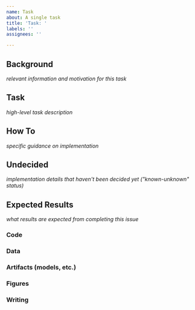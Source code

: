 ```yaml
---
name: Task
about: A single task
title: 'Task: '
labels: ''
assignees: ''

---
```


## Background
*relevant information and motivation for this task*


## Task
*high-level task description*

## How To
*specific guidance on implementation*

## Undecided
*implementation details that haven't been decided yet ("known-unknown" status)*

## Expected Results
*what results are expected from completing this issue*
### Code
### Data
### Artifacts (models, etc.)
### Figures
### Writing
